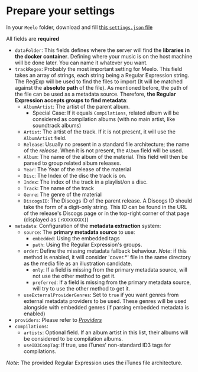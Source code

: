 # Prepare your settings

In your `Meelo` folder, download and fill [this `settings.json` file](https://raw.githubusercontent.com/Arthi-chaud/Meelo/master/settings.json)

All fields are **required**

- `dataFolder`: This fields defines where the server will find the **libraries** **in the docker container**. Defining where your music is on the host machine will be done later. You can name it whatever you want.
- `trackRegex`: Probably the most important setting for Meelo. This field takes an array of strings, each string being a Regular Expression string. The RegExp will be used to find the files to import (It will be matched against the **absolute path** of the file). As mentioned before, the path of the file can be used as a metadata source. Therefore, **the Regular Expression accepts groups to find metadata**:
  - `AlbumArtist`: The artist of the parent album.
    - Special Case: If it equals `Compilations`, related album will be considered as compilation albums (with no main artist, like soundtrack albums)
  - `Artist`: The artist of the track. If it is not present, it will use the `AlbumArtist` field.
  - `Release`: Usually no present in a standard file architecture; the name of the *release*. When it is not present, the `Album` field will be used.
  - `Album`: The name of the album of the material. This field will then be parsed to group related album releases.
  - `Year`: The Year of the release of the material
  - `Disc`: The Index of the disc the track is on.
  - `Index`: The index of the track in a playlist/on a disc.
  - `Track`: The name of the track
  - `Genre`: The genre of the material
  - `DiscogsID`: The Discogs ID of the parent release. A Discogs ID should take the form of a digit-only string. This ID can be found in the URL of the release's Discogs page or in the top-right corner of that page (displayed as `[rXXXXXXXX]`)
- `metadata`: Configuration of the **metadata extraction** system:
  - `source`: The **primary metadata source** to use:
    - `embedded`: Using the embedded tags
    - `path`: Using the Regular Expression's groups.
  - `order`: Define the missing metadata fallback behaviour. *Note*: if this method is enabled, it will consider 'cover.*' file in the same directory as the media file as an illustration candidate.
    - `only`: If a field is missing from the primary metadata source, will not use the other method to get it.
    - `preferred`: If a field is missing from the primary metadata source, will try to use the other method to get it.
  - `useExternalProviderGenres`: Set to `true` if you want genres from external metadata providers to be used. These genres will be used alongside with embedded genres (if parsing embedded metadata is enabled)
- `providers`: Please refer to [*Providers*](../providers)
- `compilations`:
  - `artists`: Optional field. If an album artist in this list, their albums will be considered to be compilation albums.
  - `useID3CompTag`: If true, use iTunes' non-standard ID3 tags for compilations.

*Note*: The provided Regular Expression uses the iTunes file architecture.
